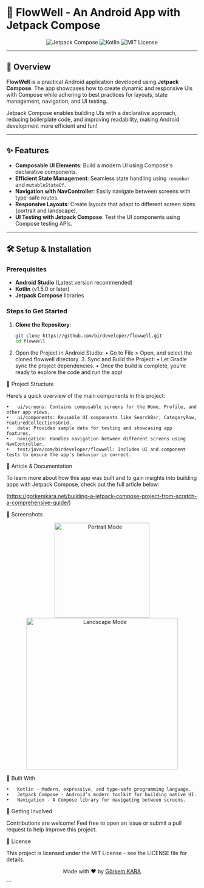 # 📱 FlowWell - An Android App with Jetpack Compose
<p align="center">
  <img src="https://img.shields.io/badge/Jetpack%20Compose-%23000000.svg?&style=for-the-badge&logo=android&logoColor=white" alt="Jetpack Compose">
  <img src="https://img.shields.io/badge/Kotlin-%230095D5.svg?&style=for-the-badge&logo=kotlin&logoColor=white" alt="Kotlin">
  <img src="https://img.shields.io/badge/MIT%20License-%232C2C2C.svg?&style=for-the-badge" alt="MIT License">
</p>

---

## 🌟 Overview

**FlowWell** is a practical Android application developed using **Jetpack Compose**. The app showcases how to create dynamic and responsive UIs with Compose while adhering to best practices for layouts, state management, navigation, and UI testing.

Jetpack Compose enables building UIs with a declarative approach, reducing boilerplate code, and improving readability, making Android development more efficient and fun!

---

## ✨ Features

- **Composable UI Elements**: Build a modern UI using Compose's declarative components.
- **Efficient State Management**: Seamless state handling using `remember` and `mutableStateOf`.
- **Navigation with NavController**: Easily navigate between screens with type-safe routes.
- **Responsive Layouts**: Create layouts that adapt to different screen sizes (portrait and landscape).
- **UI Testing with Jetpack Compose**: Test the UI components using Compose testing APIs.

---

## 🛠️ Setup & Installation

### Prerequisites

- **Android Studio** (Latest version recommended)
- **Kotlin** (v1.5.0 or later)
- **Jetpack Compose** libraries

### Steps to Get Started

1. **Clone the Repository**:
   ```bash
   git clone https://github.com/birdeveloper/flowwell.git
   cd flowwell
    ```
2.	Open the Project in Android Studio:
      •	Go to File > Open, and select the cloned flowwell directory.
      3.	Sync and Build the Project:
      •	Let Gradle sync the project dependencies.
      •	Once the build is complete, you’re ready to explore the code and run the app!

🧩 Project Structure

Here’s a quick overview of the main components in this project:

	•	ui/screens: Contains composable screens for the Home, Profile, and other app views.
	•	ui/components: Reusable UI components like SearchBar, CategoryRow, FeaturedCollectionsGrid.
	•	data: Provides sample data for testing and showcasing app features.
	•	navigation: Handles navigation between different screens using NavController.
	•	test/java/com/birdeveloper/flowwell: Includes UI and component tests to ensure the app’s behavior is correct.

📝 Article & Documentation

To learn more about how this app was built and to gain insights into building apps with Jetpack Compose, check out the full article below:



(https://gorkemkara.net/building-a-jetpack-compose-project-from-scratch-a-comprehensive-guide/)

📸 Screenshots
<p align="center">
  <img src="screenshot1.png" alt="Portrait Mode" width="250"/>
  <img src="screenshot2.png" alt="Landscape Mode" width="399"/>
</p>

🤖 Built With

	•	Kotlin - Modern, expressive, and type-safe programming language.
	•	Jetpack Compose - Android’s modern toolkit for building native UI.
	•	Navigation - A Compose library for navigating between screens.

🚀 Getting Involved

Contributions are welcome! Feel free to open an issue or submit a pull request to help improve this project.

📜 License

This project is licensed under the MIT License - see the LICENSE file for details.

<p align="center">Made with ❤️ by <a href="https://github.com/birdeveloper">Görkem KARA</a></p>
```
